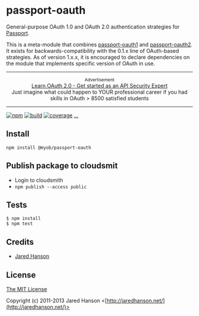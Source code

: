 # passport-oauth

General-purpose OAuth 1.0 and OAuth 2.0 authentication strategies for [Passport](https://github.com/jaredhanson/passport).

This is a meta-module that combines [passport-oauth1](https://github.com/jaredhanson/passport-oauth1)
and [passport-oauth2](https://github.com/jaredhanson/passport-oauth2).  It
exists for backwards-compatibility with the 0.1.x line of OAuth-based
strategies.  As of version 1.x.x, it is encouraged to declare dependencies
on the module that implements specific version of OAuth in use.

---

<p align="center">
  <sup>Advertisement</sup>
  <br>
  <a href="https://click.linksynergy.com/link?id=D*o7yui4/NM&offerid=507388.380582&type=2&murl=https%3A%2F%2Fwww.udemy.com%2Fcourse%2Flearn-oauth-2%2F&u1=1nK7A420G4zc4bUZp1eLf4upep1co3dfyV5nLlKmV">Learn OAuth 2.0 - Get started as an API Security Expert</a><br>Just imagine what could happen to YOUR professional career if you had skills in OAuth > 8500 satisfied students
</p>

---

[![npm](https://img.shields.io/npm/v/passport-oauth.svg)](https://www.npmjs.com/package/passport-oauth)
[![build](https://img.shields.io/travis/jaredhanson/passport-oauth.svg)](https://travis-ci.org/jaredhanson/passport-oauth)
[![coverage](https://img.shields.io/coveralls/jaredhanson/passport-oauth.svg)](https://coveralls.io/github/jaredhanson/passport-oauth)
[...](https://github.com/jaredhanson/passport-oauth/wiki/Status)

## Install

```npm install @myob/passport-oauth```

## Publish package to cloudsmit
- Login to cloudsmith
- ```npm publish --access public```

## Tests

    $ npm install
    $ npm test

## Credits

  - [Jared Hanson](http://github.com/jaredhanson)

## License

[The MIT License](http://opensource.org/licenses/MIT)

Copyright (c) 2011-2013 Jared Hanson <[http://jaredhanson.net/](http://jaredhanson.net/)>


